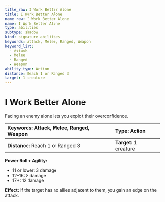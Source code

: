```yaml
---
title_raw: I Work Better Alone
title: I Work Better Alone
name_raw: I Work Better Alone
name: I Work Better Alone
type: abilities
subtype: shadow
kind: signature abilities
keywords: Attack, Melee, Ranged, Weapon
keyword_list:
  - Attack
  - Melee
  - Ranged
  - Weapon
ability_type: Action
distance: Reach 1 or Ranged 3
target: 1 creature
---
```


# I Work Better Alone

Facing an enemy alone lets you exploit their overconfidence.

<!-- @nosort -->

| **Keywords:** Attack, Melee, Ranged, Weapon | **Type:** Action       |
| :------------------------------------------ | :--------------------- |
| **Distance:** Reach 1 or Ranged 3           | **Target:** 1 creature |

**Power Roll + Agility:**

- 11 or lower: 3 damage
- 12–16: 8 damage
- 17+: 12 damage

**Effect:** If the target has no allies adjacent to them, you gain an edge on the attack.
